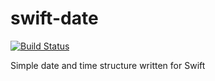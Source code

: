 # swift-date

[![Build Status](https://travis-ci.org/novi/swift-date.svg?branch=master)](https://travis-ci.org/novi/swift-date)

Simple date and time structure written for Swift